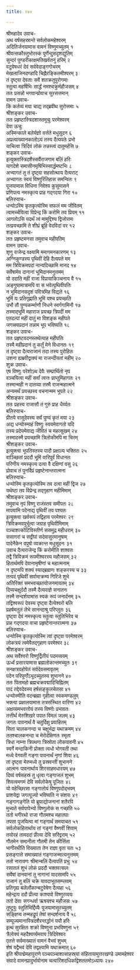 ```yaml
---
title: २४०

---
```

श्रीमहादेव उवाच-  
अथ वर्षसहस्रान्ते सर्वलोकमहेश्वरम्  
अदितिर्जनयामास वामनं विष्णुमच्युतम् १  
श्रीवत्सकौस्तुभोरस्कं पूर्णेन्दुसदृशद्युतिम्  
सुन्दरं पुण्डरीकाक्षमतिखर्वतनुं हरिम् २  
वटुवेषधरं देवं सर्ववेदाङ्गगोचरम्  
मेखलाजिनदण्डादि चिह्नैरङ्कितमीश्वरम् ३  
तं दृष्ट्वा देवताः सर्वे शतक्रतुपुरोगमाः  
स्तुत्वा महर्षिभिः सार्द्धं नमश्चक्रुर्महौजसम् ४  
ततः प्रसन्नो भगवान्प्रोवाच सुरसत्तमान्  
वामन उवाच-  
किं कर्तव्यं मया चाद्य तद्ब्रवीथ सुरोत्तमाः ५  
श्रीशङ्कर उवाच-  
ततः प्रहृष्टास्त्रिदशास्तमूचुः परमेश्वरम्  
देवा ऊचुः  
अस्मिन्काले बलेर्यज्ञो वर्त्तते मधुसूदन ६  
अप्रत्याख्यानकालोऽयं तस्य दैत्यपतेः प्रभो  
याचित्वा त्रिदिवं लोकं तन्नस्त्वं दातुमर्हसि ७  
शङ्कर उवाच-  
इत्युक्तास्त्रिदशैस्सर्वैराजगाम बलिं हरिः  
यागदेशे समासीनमृषिभिस्सार्द्धमष्टभिः ८  
अभ्यागतं तु तं दृष्ट्वा सहसोत्थाय दैत्यराट्  
अभ्यागतः स्वयं विष्णुरितिहास समन्वितः ९  
पूजयामास विधिना निवेश्य कुसुमासने  
प्रणिपत्य नमस्कृत्य प्राह गद्गदया गिरा १०  
बलिरुवाच-  
धन्योऽस्मि कृतकृत्योस्मि सफलं मम जीवितम्  
त्वामर्च्चयित्वा विप्रेन्द्र किं करोमि तव प्रियम् ११  
आगतोऽसि यदर्थं त्वं मामुद्दिश्य द्विजोत्तमः  
तत्प्रयच्छामि ते शीघ्रं ब्रूहि वेदविदां वर १२  
शङ्कर उवाच-  
ततः प्रहृष्टमनसा तमुवाच महीपतिम्  
वामन उवाच-  
शृणु राजेन्द्र वक्ष्यामि ममागमनकारणम् १३  
अग्निकुण्डस्य पृथिवीं देहि दैत्यपते मम  
मम त्रिविक्रमपदां नान्यदिच्छामि मानद १४  
सर्वेषामेव दानानां भूमिदानमनुत्तमम्  
यो ददाति महीं राजा विप्रायाकिञ्चनाय वै १५  
अङ्गुष्ठमात्रामपि वा स भवेत्पृथिवीपतिः  
न भूमिदानसदृशं पवित्रमिह विद्यते १६  
भूमिं यः प्रतिगृह्णाति भूमिं यश्च प्रयच्छति  
उभौ तौ पुण्यकर्म्माणौ निधने स्वर्गगामिनौ १७  
तस्माद्भूमिं महाराज प्रयच्छ त्रिपदीं मम  
एतदल्पां महीं दातुं मा विशङ्क महीपते  
जगत्त्रयप्रदानं तन्नाम भूप भविष्यति १८  
शङ्कर उवाच-  
ततः प्रहृष्टवदनस्तथेत्याह महीपतिः  
तस्मै महीप्रदानं तु कर्तुं मेने विधानतः १९  
तं दृष्ट्वा दैत्यराजानं तदा तस्य पुरोहितः  
उशना ह्यब्रवीद्वाक्यं मा राजन्दीयतां महीम् २०  
शुक्र उवाच-  
एष विष्णुः परेशोऽथ देवैः सम्प्रार्थितो नृप  
वञ्चयित्वा महीं सर्वां त्वत्तः प्राप्तुमिहागतः २१  
तस्मान्मही न दातव्या तस्मै राजन्महात्मने  
अन्यमर्थं प्रयच्छस्व वचनान्मम भूपते २२  
श्रीशङ्कर उवाच-  
ततः प्रहस्य राजासौ तं गुरुं प्राह धैर्य्यतः  
बलिरुवाच-  
प्रीतये वासुदेवस्य सर्वं पुण्यं कृतं मया २३  
अद्य धन्योस्म्यहं विष्णुः स्वयमेवागतो यदि  
तस्य प्रदेयमेवाद्य जीवितं च महत्सुखम् २४  
तस्मादस्मै प्रयच्छामि त्रिलोकीमपि मा चिरम्  
श्रीशङ्कर उवाच-  
इत्युक्त्वा भूपतिस्तस्य पादौ प्रक्षाल्य भक्तितः २५  
वाञ्च्छितां प्रददौ भूमिं वारिपूर्वं विधानतः  
परिणीय नमस्कृत्य दत्वा वै दक्षिणां वसु २६  
प्रोवाच तं पुनर्विप्रं प्रहृष्टेनान्तरात्मना  
बलिरुवाच-  
धन्योस्मि कृतकृत्योस्मि तव दत्वा महीं द्विज २७  
यथेष्टा तव विप्रेन्द्र तद्गृहाण महीमिमाम्  
श्रीशङ्कर उवाच-  
तमुवाच नृपं विष्णू राजंस्तव समीपतः २८  
मापयामि पदेनाद्य पृथिवीं तव पश्यतः  
इत्युक्त्वा खर्वरूपं तद्विहाय परमेश्वरः २९  
त्रिविक्रमवपुर्भूत्वा जग्राह पृथिवीमिमाम्  
पञ्चाशत्कोटिविस्तीर्ण ससमुद्र महीधराम् ३०  
ससागरां च सद्वीपां सदेवासुरमानुषाम्  
पादेनैकेन वपुषो व्यक्रान्त मधुसूदनः ३१  
उवाच दैत्यराजेन्द्र किं करोमीति शाश्वतः  
तद्वै त्रिविक्रमं रूपमीश्वरस्य महौजसम् ३२  
हितार्थमपि देवानामृषीणां च महात्मनाम्  
न दृष्टमपि शक्यं स्याद्ब्रह्मणः शङ्करस्य च ३३  
तत्पदं पृथिवीं सर्वामाक्रम्य गिरिजे शुभे  
अतिरिक्तं समभवच्छतयोजनमायतम् ३४  
दिव्यचक्षुर्ददौ तस्मै दैत्यराज्ञे सनातनः  
तस्मै सन्दर्शयामास स्वकं रूपं जनार्दनम् ३५  
तद्विश्वरूपं देवस्य दृष्ट्वा दैत्येश्वरो बलि  
प्रहर्षमतुलं लेभे सानन्दाश्रु परिप्लुतः ३६  
दृष्ट्वा देवं नमस्कृत्य स्तुत्वा स्तुतिभिरेव च  
प्राह गद्गदया वाचा प्रहृष्टेनान्तरात्मना ३७  
बलिरुवाच-  
धन्योस्मि कृतकृत्योस्मि त्वां दृष्ट्वा परमेश्वरम्  
लोकत्रयं त्वमेवैतद्गृहाण परमेश्वर ३८  
श्रीशङ्कर उवाच-  
अथ सर्वेश्वरो विष्णुर्द्वितीयं पदमव्ययम्  
ऊर्ध्वं प्रसारयामास ब्रह्मलोकान्तमच्युतः ३९  
सनक्षत्रग्रहोपेतं सर्वदेवसमावृतम्  
पदेन परिपूर्णोऽभूदच्युतस्य शुभानने ४०  
ततः पितामहो ब्रह्मचक्रपद्मादिचिह्नितम्  
पादं तद्देवदेवस्य हर्षसङ्कुलचेतसा ४१  
धन्योस्मीति वदन्ब्रह्मा गृहीत्वा स्वकमण्डलुम्  
भक्त्या प्रक्षालयामास तत्रसंस्थित वारिणा ४२  
अक्षय्यमभवत्तोयं तस्य विष्णोः प्रभावतः  
तत्तीर्थं मेरुशिखरे पपात विमलं जलम् ४३  
जगतः पावनार्थं वै चतुर्दिक्षु प्रवाहितम्  
सिता चालकनन्दा च चक्षुर्भद्रा यथाक्रमम् ४४  
ततश्चालकनन्दा च मेरोर्दक्षिणतः स्मृता  
त्रिधा नाम्ना त्रिपथगा त्रिस्रोता लोकपावनी ४५  
स्वर्गे मन्दाकिनी प्रोक्ता त्वधो भोगवती तथा  
मध्ये वेगवती गङ्गा पावनार्थं नृणां शिवा ४६  
तां दृष्ट्वा मेरुमध्ये तु प्रस्रवन्तीं शुभानने  
आत्मनः पावनार्थाय शिरसाहमधारयम् ४७  
दिव्यं वर्षसहस्रं तु धृत्वा गङ्गाजलं शुभम्  
शिवत्वमगमं देवि सर्वलोकेषु पूजितः ४८  
यो वहेच्छिरसा गङ्गातोयं विष्णुपदोद्भवम्  
प्राशयेद्वा जगत्पूज्यो भविष्यति न संशयः ४९  
गङ्गागङ्गेति यो ब्रूयाद्योजनानां शतैरपि  
मुच्यते सर्वपापेभ्यो विष्णुलोकं स गच्छति ५०  
ततो भगीरथो राजा गौतमश्च महातपाः  
तपसा पूजयित्वा मां गङ्गार्थं समयाचत ५१  
सर्वलोकहितार्थाय तां गङ्गां वैष्णवीं शिवाम्  
तयोरहं तामददां प्रीत्या देवि सरिद्वराम् ५२  
गौतमेन समानीता गौतमी तेन कीर्त्तिता  
भागीरथीति विख्याता तेन राज्ञा वृता यतः ५३  
प्रसङ्गात्ते समाख्यातं गङ्गाजन्मात्यनुत्तमम्  
ततो नारायणः श्रीमान्बलिं दैत्यपतिं प्रभुः ५४  
रसातलं शुभं लोकं प्रददौ भक्तवत्सलः  
सर्वेषां दानवानां तु नागानां यादसामपि ५५  
राजानं तु बलिं चक्रे यावदाभूतसम्प्लवम्  
प्रतिगृह्य बलेर्लोकान्बटुवेषेण दैत्यहा ५६  
महेन्द्राय ददौ प्रीत्या काश्यपो विष्णुरव्ययः  
ततो देवाः सगन्धर्वा ऋषयश्च महौजसः ५७  
तुष्टुवुः स्तुतिभिर्द्दिव्यैः पूजयामासुरच्युतम्  
सङ्क्षिप्य तन्महद्रूपं तेषां सन्दर्शनाय वै ५८  
सम्पूज्यमानास्त्रिदशैरन्तर्द्धानं ययौ हरिः  
इत्थं सुरक्षितः शक्रो विष्णुना प्रभविष्णुना ५९  
त्रैलोक्यं महदैश्वर्य्यमवाप त्रिदिवेश्वरः  
एतत्ते सर्वमाख्यातं वामनं वैभवं शुभम्  
शेषं यद्वैभवं देवि तद्वक्ष्यामि यथाक्रमात् ६०  
इति श्रीपाद्मेमहापुराणे पञ्चपञ्चाशत्साहस्र्यां संहितायामुत्तरखण्डे उमामहेश्वर  
संवादे वामनप्रादुर्भावोनाम चत्वारिंशदधिकद्विशततमोऽध्यायः २४०